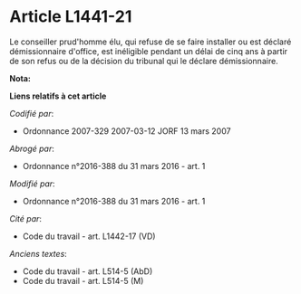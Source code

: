 # Article L1441-21

Le conseiller prud'homme élu, qui refuse de se faire installer ou est déclaré démissionnaire d'office, est inéligible pendant
un délai de cinq ans à partir de son refus ou de la décision du tribunal qui le déclare démissionnaire.

**Nota:**



**Liens relatifs à cet article**

_Codifié par_:

  - Ordonnance 2007-329 2007-03-12 JORF 13 mars 2007

_Abrogé par_:

  - Ordonnance n°2016-388 du 31 mars 2016 - art. 1

_Modifié par_:

  - Ordonnance n°2016-388 du 31 mars 2016 - art. 1

_Cité par_:

  - Code du travail - art. L1442-17 (VD)

_Anciens textes_:

  - Code du travail - art. L514-5 (AbD)
  - Code du travail - art. L514-5 (M)
